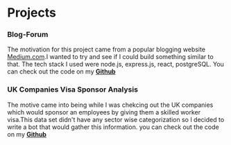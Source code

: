 # Projects

### Blog-Forum

The motivation for this project came from a popular blogging website
[Medium.com](https://medium.com).I wanted to try and see if I could build something similar to that.
The tech stack I used were node.js, express.js, react, postgreSQL. You
can check out the code on my [**Github**](https://github.com/athulkal/blog-forum)

### UK Companies Visa Sponsor Analysis

The motive came into being while I was chekcing out the UK companies which would sponsor an employees by giving them a skilled worker visa.This data set didn't have any sector wise categorization so I decided to write a bot that would gather this information.
you can check out the code on my [**Github**](https://github.com/athulkal/pybotUKSPONSORS)
